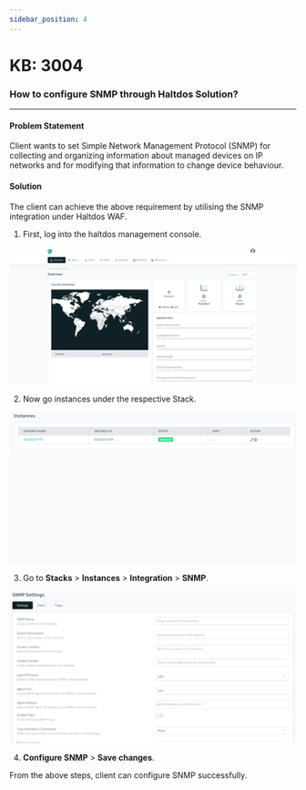 ```yaml
---
sidebar_position: 4
---
```


# KB: 3004

### How to configure SNMP through Haltdos Solution?
---

#### Problem Statement

Client wants to set  Simple Network Management Protocol (SNMP) for collecting and organizing information about managed devices on IP networks and for modifying that information to change device behaviour.

#### Solution

The client can achieve the above requirement by utilising the SNMP integration under Haltdos WAF.

1. First, log into the haltdos management console.

![snmp](/img/platform/v8/kb/kb_3004_overview.png)

2. Now go instances under the respective Stack.

![snmp](/img/platform/v8/kb/kb_3004_instance.png)

3. Go to **Stacks** > **Instances** > **Integration** > **SNMP**.

![snmp](/img/platform/v8/kb/kb_3004_snmp.png)

4. **Configure SNMP** > **Save changes**.

From the above steps, client can configure SNMP successfully.